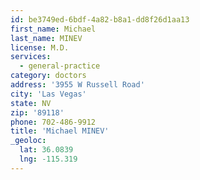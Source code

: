 ```yaml
---
id: be3749ed-6bdf-4a82-b8a1-dd8f26d1aa13
first_name: Michael
last_name: MINEV
license: M.D.
services:
  - general-practice
category: doctors
address: '3955 W Russell Road'
city: 'Las Vegas'
state: NV
zip: '89118'
phone: 702-486-9912
title: 'Michael MINEV'
_geoloc:
  lat: 36.0839
  lng: -115.319
---
```

